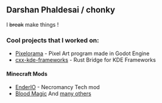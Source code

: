 ## Darshan Phaldesai / chonky
I ~~break~~ make things !

### Cool projects that I worked on:

- [Pixelorama](https://github.com/Orama-Interactive/Pixelorama) - Pixel Art program made in Godot Engine
- [cxx-kde-frameworks](https://invent.kde.org/libraries/cxx-kde-frameworks) - Rust Bridge for KDE Frameworks

#### Minecraft Mods
- [EnderIO](https://github.com/Team-EnderIO/EnderIO) - Necromancy Tech mod
- [Blood Magic](https://github.com/WayofTime/BloodMagic)
And [many others](https://legacy.curseforge.com/members/mystchonky/projects)
